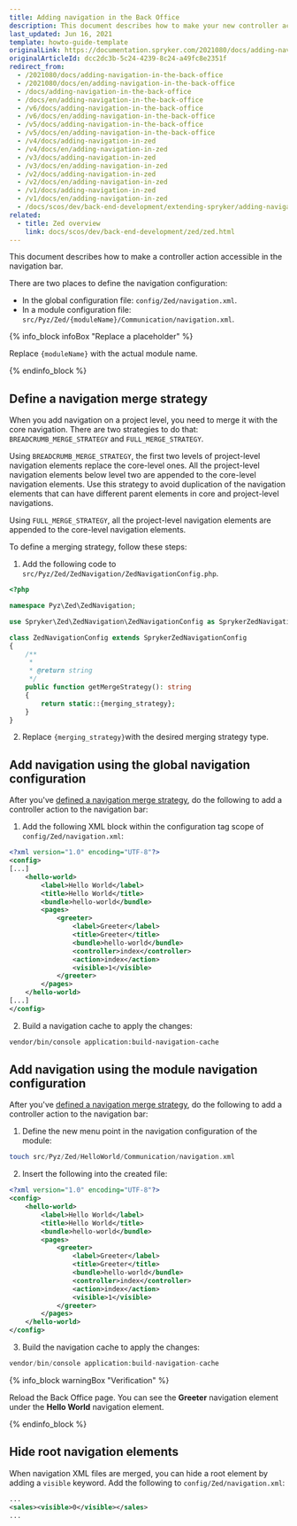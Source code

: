 ```yaml
---
title: Adding navigation in the Back Office
description: This document describes how to make your new controller action accessible in the navigation bar.
last_updated: Jun 16, 2021
template: howto-guide-template
originalLink: https://documentation.spryker.com/2021080/docs/adding-navigation-in-the-back-office
originalArticleId: dcc2dc3b-5c24-4239-8c24-a49fc8e2351f
redirect_from:
  - /2021080/docs/adding-navigation-in-the-back-office
  - /2021080/docs/en/adding-navigation-in-the-back-office
  - /docs/adding-navigation-in-the-back-office
  - /docs/en/adding-navigation-in-the-back-office
  - /v6/docs/adding-navigation-in-the-back-office
  - /v6/docs/en/adding-navigation-in-the-back-office
  - /v5/docs/adding-navigation-in-the-back-office
  - /v5/docs/en/adding-navigation-in-the-back-office
  - /v4/docs/adding-navigation-in-zed
  - /v4/docs/en/adding-navigation-in-zed
  - /v3/docs/adding-navigation-in-zed
  - /v3/docs/en/adding-navigation-in-zed
  - /v2/docs/adding-navigation-in-zed
  - /v2/docs/en/adding-navigation-in-zed
  - /v1/docs/adding-navigation-in-zed
  - /v1/docs/en/adding-navigation-in-zed
  - /docs/scos/dev/back-end-development/extending-spryker/adding-navigation-in-the-back-office.html
related: 
  - title: Zed overview
    link: docs/scos/dev/back-end-development/zed/zed.html
---
```


This document describes how to make a controller action accessible in the navigation bar.

There are two places to define the navigation configuration:

* In the global configuration file: `config/Zed/navigation.xml`.
* In a module configuration file: `src/Pyz/Zed/{moduleName}/Communication/navigation.xml`.

{% info_block infoBox "Replace a placeholder" %}

Replace `{moduleName}` with the actual module name.

{% endinfo_block %}

## Define a navigation merge strategy

When you add navigation on a project level, you need to merge it with the core navigation. There are two strategies to do that: `BREADCRUMB_MERGE_STRATEGY` and `FULL_MERGE_STRATEGY`.

Using `BREADCRUMB_MERGE_STRATEGY`, the first two levels of project-level navigation elements replace the core-level ones. All the project-level navigation elements below level two are appended to the core-level navigation elements. Use this strategy to avoid duplication of the navigation elements that can have different parent elements in core and project-level navigations.

Using `FULL_MERGE_STRATEGY`, all the project-level navigation elements are appended to the core-level navigation elements.

To define a merging strategy, follow these steps:
1. Add the following code to `src/Pyz/Zed/ZedNavigation/ZedNavigationConfig.php`.

```php
<?php

namespace Pyz\Zed\ZedNavigation;

use Spryker\Zed\ZedNavigation\ZedNavigationConfig as SprykerZedNavigationConfig;

class ZedNavigationConfig extends SprykerZedNavigationConfig
{
    /**
     *
     * @return string
     */
    public function getMergeStrategy(): string
    {
        return static::{merging_strategy};
    }
}
```

2. Replace `{merging_strategy}`with the desired merging strategy type.

## Add navigation using the global navigation configuration

After you've [defined a navigation merge strategy](#defining-a-navigation-merge-strategy), do the following to add a controller action to the navigation bar:

1. Add the following XML block within the configuration tag scope of `config/Zed/navigation.xml`:

```xml
<?xml version="1.0" encoding="UTF-8"?>
<config>
[...]
    <hello-world>
        <label>Hello World</label>
        <title>Hello World</title>
        <bundle>hello-world</bundle>
        <pages>
            <greeter>
                <label>Greeter</label>
                <title>Greeter</title>
                <bundle>hello-world</bundle>
                <controller>index</controller>
                <action>index</action>
                <visible>1</visible>
            </greeter>
        </pages>
    </hello-world>
[...]
</config>
```

2. Build a navigation cache to apply the changes:

```bash
vendor/bin/console application:build-navigation-cache
```


## Add navigation using the module navigation configuration

After you've [defined a navigation merge strategy](#define-a-navigation-merge-strategy), do the following to add a controller action to the navigation bar:

1. Define the new menu point in the navigation configuration of the module:

```php
touch src/Pyz/Zed/HelloWorld/Communication/navigation.xml
```

2. Insert the following into the created file:

```xml
<?xml version="1.0" encoding="UTF-8"?>
<config>
    <hello-world>
        <label>Hello World</label>
        <title>Hello World</title>
        <bundle>hello-world</bundle>
        <pages>
            <greeter>
                <label>Greeter</label>
                <title>Greeter</title>
                <bundle>hello-world</bundle>
                <controller>index</controller>
                <action>index</action>
                <visible>1</visible>
            </greeter>
        </pages>
    </hello-world>
</config>
```

3. Build the navigation cache to apply the changes:

```php
vendor/bin/console application:build-navigation-cache
```

{% info_block warningBox "Verification" %}

Reload the Back Office page. You can see the **Greeter** navigation element under the **Hello World** navigation element.

{% endinfo_block %}

## Hide root navigation elements

When navigation XML files are merged, you can hide a root element by adding a `visible` keyword.
Add the following to `config/Zed/navigation.xml`:

```xml
...
<sales><visible>0</visible></sales>
...
```
